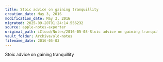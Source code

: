 ```yaml
---
title: Stoic advice on gaining tranquillity
creation_date: May 3, 2016
modification_date: May 3, 2016
migrated: 2025-09-20T01:24:14.556232
source: apple-notes-exporter
original_path: iCloud/Notes/2016-05-03-Stoic advice on gaining tranquillity.md
vault_folder: Archive/old-notes
filename_date: 2016-05-03
---
```



Stoic advice on gaining tranquillity

